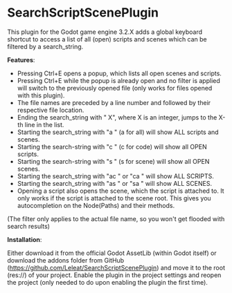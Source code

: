 # SearchScriptScenePlugin

This plugin for the Godot game engine 3.2.X adds a global keyboard shortcut to access a list of all (open) scripts and scenes which can be filtered by a search_string.


**Features**:

- Pressing Ctrl+E opens a popup, which lists all open scenes and scripts.
- Pressing Ctrl+E while the popup is already open and no filter is applied will switch to the previously opened file (only works for files opened with this plugin).
- The file names are preceded by a line number and followed by their respective file location.
- Ending the search_string with \" X\", where X is an integer, jumps to the X-th line in the list.
- Starting the search_string with \"a \" (a for all) will show ALL scripts and scenes.
- Starting the search-string with \"c \" (c for code) will show all OPEN scripts.
- Starting the search-string with \"s \" (s for scene) will show all OPEN scenes.
- Starting the search_string with \"ac \" or \"ca \" will show ALL SCRIPTS.
- Starting the search_string with \"as \" or \"sa \" will show ALL SCENES.
- Opening a script also opens the scene, which the script is attached to. It only works if the script is attached to the scene root. This gives you autocompletion on the Node(Paths) and their methods.

(The filter only applies to the actual file name, so you won't get flooded with search results)


**Installation**:

Either download it from the official Godot AssetLib (within Godot itself) or download the addons folder from GitHub (https://github.com/Leleat/SearchScriptScenePlugin) and move it to the root (res://) of your project. Enable the plugin in the project settings and reopen the project (only needed to do upon enabling the plugin the first time).
